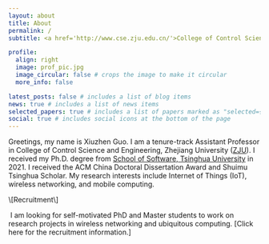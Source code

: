 ```yaml
---
layout: about
title: About
permalink: /
subtitle: <a href='http://www.cse.zju.edu.cn/'>College of Control Science and Engineering</a>, <a href='https://www.zju.edu.cn/'> Zhejiang University</a>

profile:
  align: right
  image: prof_pic.jpg
  image_circular: false # crops the image to make it circular
  more_info: false

latest_posts: false # includes a list of blog items
news: true # includes a list of news items
selected_papers: true # includes a list of papers marked as "selected={true}"
social: true # includes social icons at the bottom of the page
---
```

Greetings, my name is Xiuzhen Guo. I am a tenure-track Assistant Professor in College of Control Science and Engineering, Zhejiang University ([ZJU](https://www.zju.edu.cn/)). I received my Ph.D. degree from [School of Software, Tsinghua University](https://www.thss.tsinghua.edu.cn/) in 2021. I received the ACM China Doctoral Dissertation Award and Shuimu Tsinghua Scholar.  My research interests include Internet of Things (IoT), wireless networking, and mobile computing.

<p style='color=red'>\[Recruitment\]</p> I am looking for self-motivated PhD and Master students to work on research projects in wireless networking and ubiquitous computing. [Click here for the recruitment information.] 
